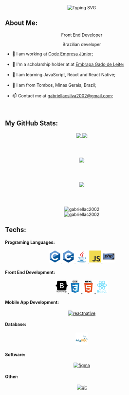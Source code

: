 <div align="center">
  <img src="https://readme-typing-svg.herokuapp.com?color=%23DD6387&center=true&vCenter=true&lines=Hello!+I+am+Gabriella!;Welcome+to+my+profile!" alt="Typing SVG">
<br>
</div>

## About Me:
<p align="center">Front End Developer</p>
<p align="center">Brazilian developer</p>
<ul>
  <li> 🔭 I am working at <a href="https://codejr.com.br/" target="_blank">Code Empresa Júnior</a>;</li> <br>
  <li> 🔭 I'm a scholarship holder at at <a href="https://www.embrapa.br/gado-de-leite" target="_blank">Embrapa Gado de Leite</a>;</li> <br>
  <li> 🌱 I am learning JavaScript, React and React Native;</li> <br>
  <li> 📍 I am from Tombos, Minas Gerais, Brazil;</li> <br>
  <li> 📫 Contact me at <a href="mailto:gabriellacsilva2002@gmail.com" target="_blank">gabriellacsilva2002@gmail.com</a>;</li> <br>
  <br>
</ul>

## My GitHub Stats:

<p align="center">
  
  <a href="https://github.com/gabriellac2002">
    <img height="155em" width="auto" align="center" src="https://github-readme-stats.vercel.app/api?username=gabriellac2002&show_icons=true&theme=dracula&hide_border=true&include_all_commits=true&count_private=true" />
  </a>
  <a href="https://github.com/gabriellac2002">
    <img height="155em" width="auto" align="center" src="https://github-readme-stats.vercel.app/api/top-langs/?username=gabriellac2002&layout=compact&theme=dracula&hide_border=true" />
  </a>
  
</p>  

<br/><br/>

<p align="center">

  <a alt="trophy" href="https://github.com/gabriellac2002">
    <img align="center" src="https://github-profile-trophy.vercel.app/?username=gabriellac2002&theme=dracula"/>
  </a>
  
</p>

<br/><br/>

<p align="center">
  
  <a href="https://github.com/gabriellac2002" alt="Git Graph">
    <img height="250em" width="auto" align="center" src="https://activity-graph.herokuapp.com/graph?username=gabriellac2002&theme=dracula" />
  </a>

</p>
  
<br/><br/>

<p align="center">
      
  <img align="center" src="https://github-readme-streak-stats.herokuapp.com/?user=gabriellac2002&theme=dracula" alt="gabriellac2002" />
  
  <br>
  
  <img src="https://komarev.com/ghpvc/?username=gabriellac2002&label=Profile%20views&color=dd6387&style=flat" alt="gabriellac2002" />
  
</p>
  

## Techs:

#### Programing Languages:
<p align="center"> 
  <a href="https://www.cprogramming.com/" target="_blank" rel="noreferrer"> <img src="https://raw.githubusercontent.com/devicons/devicon/master/icons/c/c-original.svg" alt="c" width="40" height="40"/> </a>
  <a href="https://www.w3schools.com/cpp/" target="_blank" rel="noreferrer"> <img src="https://raw.githubusercontent.com/devicons/devicon/master/icons/cplusplus/cplusplus-original.svg" alt="cplusplus" width="40" height="40"/> </a>
  <a href="https://www.java.com" target="_blank" rel="noreferrer"> <img src="https://raw.githubusercontent.com/devicons/devicon/master/icons/java/java-original.svg" alt="java" width="40" height="40"/> </a>
  <a href="https://developer.mozilla.org/en-US/docs/Web/JavaScript" target="_blank" rel="noreferrer"> <img src="https://raw.githubusercontent.com/devicons/devicon/master/icons/javascript/javascript-original.svg" alt="javascript" width="40" height="40"/> </a>
  <a href="https://www.php.net" target="_blank" rel="noreferrer"> <img src="https://raw.githubusercontent.com/devicons/devicon/master/icons/php/php-original.svg" alt="php" width="40" height="40"/> </a>
</p>

#### Front End Development:
<p align="center"> 
  <a href="https://getbootstrap.com" target="_blank" rel="noreferrer"> <img src="https://raw.githubusercontent.com/devicons/devicon/master/icons/bootstrap/bootstrap-plain-wordmark.svg" alt="bootstrap" width="40" height="40"/> </a>
  <a href="https://www.w3schools.com/css/" target="_blank" rel="noreferrer"> <img src="https://raw.githubusercontent.com/devicons/devicon/master/icons/css3/css3-original-wordmark.svg" alt="css3" width="40" height="40"/> </a> 
  <a href="https://www.w3.org/html/" target="_blank" rel="noreferrer"> <img src="https://raw.githubusercontent.com/devicons/devicon/master/icons/html5/html5-original-wordmark.svg" alt="html5" width="40" height="40"/> </a>
  <a href="https://reactjs.org/" target="_blank" rel="noreferrer"> <img src="https://raw.githubusercontent.com/devicons/devicon/master/icons/react/react-original-wordmark.svg" alt="react" width="40" height="40"/> </a>
  
</p>

#### Mobile App Development:
<p align="center"> 
  <a href="https://reactnative.dev/" target="_blank" rel="noreferrer"> <img src="https://reactnative.dev/img/header_logo.svg" alt="reactnative" width="40" height="40"/> </a> 
</p>

#### Database:
<p align="center"> 
  <a href="https://www.mysql.com/" target="_blank" rel="noreferrer"> <img src="https://raw.githubusercontent.com/devicons/devicon/master/icons/mysql/mysql-original-wordmark.svg" alt="mysql" width="40" height="40"/> </a>
</p>

#### Software:
<p align="center"> 
  <a href="https://www.figma.com/" target="_blank" rel="noreferrer"> <img src="https://www.vectorlogo.zone/logos/figma/figma-icon.svg" alt="figma" width="40" height="40"/> </a>
</p>

#### Other:
<p align="center"> 
  <a href="https://git-scm.com/" target="_blank" rel="noreferrer"> <img src="https://www.vectorlogo.zone/logos/git-scm/git-scm-icon.svg" alt="git" width="40" height="40"/> </a>
</p>

<br><br>
